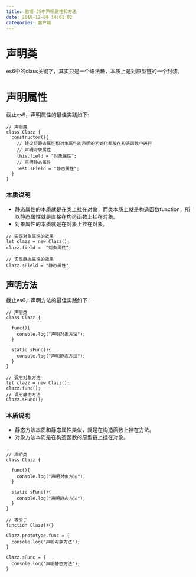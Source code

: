 ```yaml
---
title: 前端-JS中声明属性和方法
date: 2018-12-09 14:01:02
categories: 客户端
---
```


# 声明类

es6中的class关键字，其实只是一个语法糖，本质上是对原型链的一个封装。

# 声明属性

截止es6，声明属性的最佳实践如下:

```
// 声明类
class Clazz {
  constructor(){
    // 建议将静态属性和对象属性的声明的初始化都放在构造函数中进行
    // 声明对象属性
    this.field = "对象属性";
    // 声明静态属性
    Test.sField = "静态属性";
  }
}
```

### 本质说明

- 静态属性的本质就是在类上挂在对象，而类本质上就是构造函数function，所以静态属性就是直接在构造函数上挂在对象。
- 对象属性的本质就是在对象上挂在对象。

```
// 实现对象属性的效果
let clazz = new Clazz();
clazz.field =  "对象属性“;

// 实现静态属性的效果
Clazz.sField = "静态属性";

```

## 声明方法

截止es6，声明方法的最佳实践如下：

```
// 声明类
class Clazz {
  
  func(){
    console.log("声明对象方法");
  }
  
  static sFunc(){
    console.log("声明静态方法");
  }
}

// 调用对象方法
let clazz = new Clazz();
clazz.func();
// 调用静态方法
Clazz.sFunc();
```

### 本质说明

- 静态方法本质和静态属性类似，就是在构造函数上挂在方法。
- 对象方法本质是在构造函数的原型链上挂在对象。

```

// 声明类
class Clazz {
  
  func(){
    console.log("声明对象方法");
  }
  
  static sFunc(){
    console.log("声明静态方法");
  }
}

// 等价于
function Clazz(){}

Clazz.prototype.func = {
  console.log("声明对象方法");
}

Clazz.sFunc = {
  console.log("声明静态方法");
}

```

